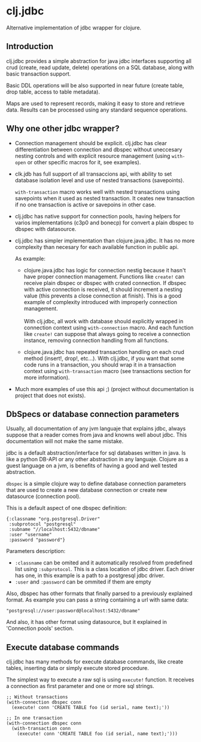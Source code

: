 # clj.jdbc

Alternative implementation of jdbc wrapper for clojure.

## Introduction

clj.jdbc provides a simple abstraction for java jdbc interfaces supporting
all crud (create, read update, delete) operations on a SQL database, along
with basic transaction support.

Basic DDL operations will be  also supported in near future (create table,
drop table, access to table metadata).

Maps are used to represent records, making it easy to store and retrieve
data. Results can be processed using any standard sequence operations.

## Why one other jdbc wrapper?

- Connection management should be explicit. clj.jdbc has clear differentiation
  between connection and dbspec without uneccesary nesting controls and with explicit
  resource management (using `with-open` or other specific macros for it, see
  examples).

- clk.jdb has full support of all transaccions api, with ability to set database
  isolation level and use of nested transactions (savepoints).

  `with-transaction` macro works well with nested transactions using savepoints
  when it used as nested transaction. It ceates new transaction if no one transaction
  is active or savepoins in other case.

- clj.jdbc has native support for connection pools, having helpers for varios
  implementations (c3p0 and bonecp) for convert a plain dbspec to
  dbspec with datasource.

- clj.jdbc has simpler implementation than clojure.java.jdbc. It has no more complexity
  than necesary for each available function in public api.

  As example:

  - clojure.java.jdbc has logic for connection nestig because it hasn't have proper
    connection management. Functions like `create!` can receive plain dbspec or dbspec
    with crated connection. If dbspec with active connection is received, it should
    increment a nesting value (this prevents a close connection at finish). This is a
    good example of complexity introduced with improperly connection management.<br /><br />
    With clj.jdbc, all work with database should explicitly wrapped in connection
    context using `with-connection` macro. And each function like `create!` can
    suppose that always going to receive a connection instance, removing connection
    handling from all functions.

  - clojure.java.jdbc has repeated transaction handling on each crud method
    (insert!, drop!, etc...). With clj.jdbc, if you want that some code runs in a
    transaction, you should wrap it in a transaction context using
    `with-transaction` macro (see transactions section for more information).

- Much more examples of use this api ;) (project without documentation
  is project that does not exists).

## DbSpecs or database connection parameters

Usually, all documentation of any jvm languaje that explains jdbc, always suppose
that a reader comes from java and knowns well about jdbc. This documentation will
not make the same mistake.

jdbc is a default abstraction/interface for sql databases written in java. Is like
a python DB-API or any other abstraction in any languaje. Clojure as a guest language
on a jvm, is benefits of having a good and well tested abstraction.

`dbspec` is a simple clojure way to define database connection parameters that are
used to create a new database connection or create new datasource (connection pool).

This is a default aspect of one dbspec definition:

    {:classname "org.postgresql.Driver"
     :subprotocol "postgresql"
     :subname "//localhost:5432/dbname"
     :user "username"
     :password "password"}

Parameters description:

- `:classname` can be omited and it automatically resolved from predefined list
   using `:subprotocol`. This is a class location of jdbc driver. Each driver has
   one, in this example is a path to a postgresql jdbc driver.
- `:user` and `:password` can be ommited if them are empty

Also, dbspec has other formats that finally parsed to a previously explained format.
As example you can pass a string containing a url with same data:

    "postgresql://user:password@localhost:5432/dbname"

And also, it has other format using datasource, but it explained in 'Connection pools'
section.

## Execute database commands

clj.jdbc has many methods for execute database commands, like create tables, inserting
data or simply execute stored procedure.

The simplest way to execute a raw sql is using `execute!` function. It receives
a connection as first parameter and  one or more sql strings.

    ;; Without transactions
    (with-connection dbspec conn
      (execute! conn 'CREATE TABLE foo (id serial, name text);'))

    ;; In one transaction
    (with-connection dbspec conn
      (with-transaction conn
        (execute! conn 'CREATE TABLE foo (id serial, name text);')))
